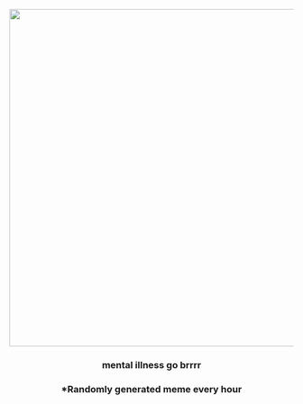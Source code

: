 <p align="center">
        <img src="https://i.redd.it/qmctqpgmsxg91.jpg" width="600" height="600">
        </p>
        <h3 align="center">mental illness go brrrr</h3>
        <h3 align="center">*Randomly generated meme every hour</h3>
    